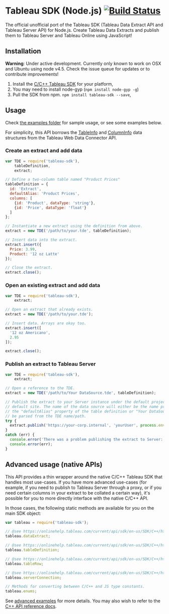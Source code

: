 Tableau SDK (Node.js) [![Build Status](https://travis-ci.org/tableau-mkt/node-tableau-sdk.svg?branch=master)](https://travis-ci.org/tableau-mkt/node-tableau-sdk)
=====================

The official unofficial port of the Tableau SDK (Tableau Data Extract API and
Tableau Server API) for Node.js. Create Tableau Data Extracts and publish them
to Tableau Server and Tableau Online using JavaScript!


## Installation

__Warning__: Under active development. Currently only known to work on OSX and
Ubuntu using node v4.5. Check the issue queue for updates or to contribute
improvements!

1. Install the [C/C++ Tableau SDK](https://onlinehelp.tableau.com/current/api/sdk/en-us/help.htm#SDK/tableau_sdk_installing.htm)
   for your platform,
1. You may need to install node-gyp (`npm install node-gyp -g`)
1. Pull the SDK from npm. `npm install tableau-sdk --save`,


## Usage

Check [the examples folder](/tableau-mkt/node-tableau-sdk/tree/master/examples)
for sample usage, or see some examples below.

For simplicity, this API borrows the [TableInfo](https://tableau.github.io/webdataconnector/ref/api_ref.html#webdataconnectorapi.tableinfo-1)
and [ColumnInfo](https://tableau.github.io/webdataconnector/ref/api_ref.html#webdataconnectorapi.columninfo)
data structures from the Tableau Web Data Connector API.

### Create an extract and add data
```javascript
var TDE = require('tableau-sdk'),
    tableDefinition,
    extract;

// Define a two-column table named "Product Prices"
tableDefinition = {
  id: 'Extract',
  defaultAlias: 'Product Prices',
  columns: [
    {id: 'Product', dataType: 'string'},
    {id: 'Price', dataType: 'float'}
  ]
};

// Instantiate a new extract using the definition from above.
extract = new TDE('/path/to/your.tde', tableDefinition);

// Insert data into the extract.
extract.insert({
  Price: 3.99,
  Product: '12 oz Latte'
});

// Close the extract.
extract.close();
```

### Open an existing extract and add data
```javascript
var TDE = require('tableau-sdk'),
    extract;

// Open an extract that already exists.
extract = new TDE('/path/to/your.tde');

// Insert data. Arrays are okay too.
extract.insert([
  '12 oz Americano',
  2.95
]);

extract.close();
```

### Publish an extract to Tableau Server
```javascript
var TDE = require('tableau-sdk'),
    extract;

// Open a reference to the TDE.
extract = new TDE('/path/to/Your DataSource.tde', tableDefinition);

// Publish the extract to your Server instance under the default project and the
// default site. The name of the data source will either be the name provided on
// the "defaultAlias" property of the table definition or "Your DataSource" will
// be parsed from the TDE name/path.
try {
  extract.publish('https://your-corp.internal', 'yourUser', process.env.TABPW);
}
catch (err) {
  console.error('There was a problem publishing the extract to Server:');
  console.error(err);
}
```


## Advanced usage (native APIs)

This API provides a thin wrapper around the native C/C++ Tableau SDK that
handles most use-cases. If you have more advanced use-cases (for example, if you
need to publish to Tableau Server through a proxy, or if you need certain
columns in your extract to be collated a certain way), it's possible for you to
more directly interface with the native C/C++ API.

In those cases, the following static methods are available for you on the main
SDK object:

```javascript
var tableau = require('tableau-sdk');

// @see https://onlinehelp.tableau.com/current/api/sdk/en-us/SDK/C++/html/class_tableau_1_1_extract.html
tableau.dataExtract;

// @see https://onlinehelp.tableau.com/current/api/sdk/en-us/SDK/C++/html/class_tableau_1_1_table_definition.html
tableau.tableDefinition;

// @see https://onlinehelp.tableau.com/current/api/sdk/en-us/SDK/C++/html/class_tableau_1_1_row.html
tableau.tableRow;

// @see https://onlinehelp.tableau.com/current/api/sdk/en-us/SDK/C++/html/class_tableau_1_1_server_connection.html
tableau.serverConnection;

// Methods for converting between C/C++ and JS type constants.
tableau.enums;
```

See [advanced examples](/tableau-mkt/node-tableau-sdk/tree/master/examples/advanced)
for more details. You may also wish to refer to the [C++ API reference docs](https://onlinehelp.tableau.com/current/api/sdk/en-us/SDK/C++/html/index.html).
